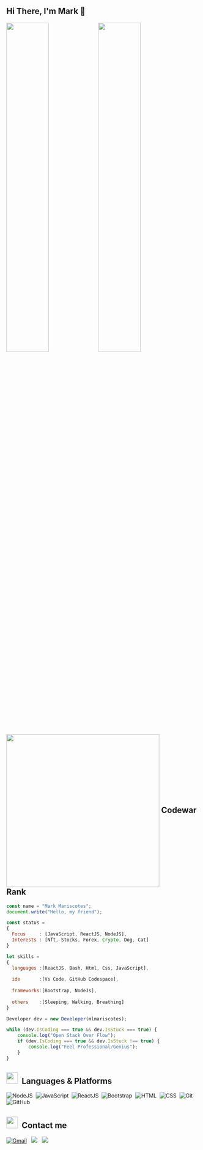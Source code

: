 ## Hi There, I'm Mark 👋 
 
<!-- ## <img src="https://cdn-icons-png.flaticon.com/512/7570/7570776.png"  width="30">&nbsp;About me 
- 👩‍💻  **Currently working as a Mechanical Design Engineer on a Japanese Company.**
- 🔭 I’m currently working on my Frontend skills with more focus in **JavaScript**.
- 🤪 **Mechanical Engineer** at day, **Software Engineer** at night.
- 🎓 I'm a license Mechanical Engineer and have **serious passion in programming**.
- 🌱 I’m open to learn anything about Web Development or any programming language.
- 💬 Ask me about what I know in front end.
- 😄 Pronouns: he / him / his
- 🥅 2022 Goals: **JavaScript Expert**
- 📍  Location: Pasay City, Philippines
- ⚡ Fun fact: My first code is a backtesting Algo for my trading strategy using AFL language.  -->
 
<!-- Source Layout & Badges 
https://github.com/anuraghazra/github-readme-stats
https://github.com/Ileriayo/markdown-badges
-->
 

<img align ="left" width="47%" src="https://github-readme-stats.vercel.app/api?username=mlmariscotes&show_icons=true&theme=radical" />
<img width="47%" src="https://github-readme-stats.vercel.app/api/top-langs/?username=mlmariscotes&layout=compact" />


## <img align="center" width="400px" src="https://www.codewars.com/users/mlmariscotes/badges/large" />&nbsp;Codewar Rank 

    
```javascript
const name = "Mark Mariscotes";
document.write("Hello, my friend");

const status = 
{ 
  Focus     : [JavaScript, ReactJS, NodeJS],
  Interests : [Nft, Stocks, Forex, Crypto, Dog, Cat]
}

let skills = 
{
  languages :[ReactJS, Bash, Html, Css, JavaScript],
  
  ide       :[Vs Code, GitHub Codespace],
  
  frameworks:[Bootstrap, NodeJs],
    
  others    :[Sleeping, Walking, Breathing]     
}

Developer dev = new Developer(mlmariscotes);

while (dev.IsCoding === true && dev.IsStuck === true) {
    console.log("Open Stack Over Flow");
    if (dev.IsCoding === true && dev.IsStuck !== true) {
        console.log("Feel Professional/Genius");
    }
}

```
    
## <img src="https://cdn-icons-png.flaticon.com/512/358/358903.png" width="30"> &nbsp;Languages & Platforms

![NodeJS](https://img.shields.io/badge/Node.js-43853D?style=for-the-badge&logo=node.js&logoColor=white)&nbsp;
![JavaScript](https://img.shields.io/badge/JavaScript-F7DF1E?style=for-the-badge&logo=javascript&logoColor=black)&nbsp;
![ReactJS](https://img.shields.io/badge/React.js-20232A?style=for-the-badge&logo=react&logoColor=61DAFB)&nbsp;
![Bootstrap](https://img.shields.io/badge/Bootstrap-563D7C?style=for-the-badge&logo=bootstrap&logoColor=white)&nbsp;
![HTML](https://img.shields.io/badge/HTML-E34F26?style=for-the-badge&logo=html5&logoColor=white)&nbsp;
![CSS](https://img.shields.io/badge/CSS-1572B6?style=for-the-badge&logo=css&logoColor=white)&nbsp;
![Git](https://img.shields.io/badge/git-%23F05033.svg?style=for-the-badge&logo=git&logoColor=white)&nbsp;
![GitHub](https://img.shields.io/badge/GitHub-100000?style=for-the-badge&logo=github&logoColor=white)&nbsp;
      

    
## <img src="https://cdn-icons-png.flaticon.com/512/3771/3771518.png" width="30">&nbsp; Contact me

<a href="mailto:markariscotes99@gmail.com"  target="_blank"><img alt="Gmail" src="https://img.shields.io/badge/Gmail-D14836?style=for-the-badge&logo=gmail&logoColor=white"  target="_blank"></a> &nbsp;
<a href="https://www.linkedin.com/in/mark-mariscotes-042b8212b/"  target="_blank"><img src="https://img.shields.io/badge/mlmariscotes-0077B5?style=for-the-badge&logo=linkedin&logoColor=white"></a> &nbsp;
<a href="https://www.facebook.com/markmariscotes1994/" target="_blank"><img src="https://img.shields.io/badge/Facebook-1877F2?style=for-the-badge&logo=facebook&logoColor=white"></a> &nbsp;
